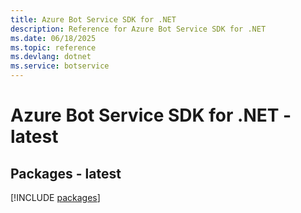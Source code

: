 ```yaml
---
title: Azure Bot Service SDK for .NET
description: Reference for Azure Bot Service SDK for .NET
ms.date: 06/18/2025
ms.topic: reference
ms.devlang: dotnet
ms.service: botservice
---
```

# Azure Bot Service SDK for .NET - latest
## Packages - latest
[!INCLUDE [packages](bot-service-index.md)]